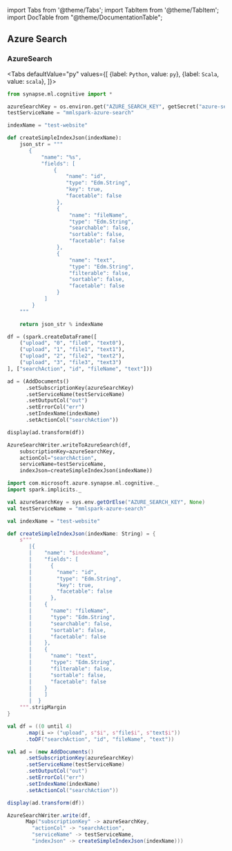 import Tabs from '@theme/Tabs';
import TabItem from '@theme/TabItem';
import DocTable from "@theme/DocumentationTable";

<!--
```python
import pyspark
import os
import json
from IPython.display import display

os.environ["PYSPARK_PYTHON"] = "python"
os.environ["PYSPARK_DRIVER_PYTHON"] = "jupyter"
os.environ["PYSPARK_DRIVER_PYTHON_OPTS"] = "notebook"

spark = (pyspark.sql.SparkSession.builder.appName("MyApp")
        .config("spark.jars.packages", "com.microsoft.azure:synapseml:0.9.2")
        .config("spark.jars.repositories", "https://mmlspark.azureedge.net/maven")
        .getOrCreate())

def getSecret(secretName):
        get_secret_cmd = 'az keyvault secret show --vault-name mmlspark-build-keys --name {}'.format(secretName)
        value = json.loads(os.popen(get_secret_cmd).read())["value"]
        return value

import synapse.ml
```
-->

## Azure Search

### AzureSearch

<Tabs
defaultValue="py"
values={[
{label: `Python`, value: `py`},
{label: `Scala`, value: `scala`},
]}>
<TabItem value="py">

<!--pytest-codeblocks:cont-->

```python
from synapse.ml.cognitive import *

azureSearchKey = os.environ.get("AZURE_SEARCH_KEY", getSecret("azure-search-key"))
testServiceName = "mmlspark-azure-search"

indexName = "test-website"

def createSimpleIndexJson(indexName):
    json_str = """
       {
           "name": "%s",
           "fields": [
               {
                   "name": "id",
                   "type": "Edm.String",
                   "key": true,
                   "facetable": false
                },
                {
                    "name": "fileName",
                    "type": "Edm.String",
                    "searchable": false,
                    "sortable": false,
                    "facetable": false
                },
                {
                    "name": "text",
                    "type": "Edm.String",
                    "filterable": false,
                    "sortable": false,
                    "facetable": false
                }
            ]
        }
    """

    return json_str % indexName

df = (spark.createDataFrame([
    ("upload", "0", "file0", "text0"),
    ("upload", "1", "file1", "text1"),
    ("upload", "2", "file2", "text2"),
    ("upload", "3", "file3", "text3")
], ["searchAction", "id", "fileName", "text"]))

ad = (AddDocuments()
      .setSubscriptionKey(azureSearchKey)
      .setServiceName(testServiceName)
      .setOutputCol("out")
      .setErrorCol("err")
      .setIndexName(indexName)
      .setActionCol("searchAction"))

display(ad.transform(df))

AzureSearchWriter.writeToAzureSearch(df,
    subscriptionKey=azureSearchKey,
    actionCol="searchAction",
    serviceName=testServiceName,
    indexJson=createSimpleIndexJson(indexName))
```

</TabItem>
<TabItem value="scala">

```scala
import com.microsoft.azure.synapse.ml.cognitive._
import spark.implicits._

val azureSearchKey = sys.env.getOrElse("AZURE_SEARCH_KEY", None)
val testServiceName = "mmlspark-azure-search"

val indexName = "test-website"

def createSimpleIndexJson(indexName: String) = {
    s"""
       |{
       |    "name": "$indexName",
       |    "fields": [
       |      {
       |        "name": "id",
       |        "type": "Edm.String",
       |        "key": true,
       |        "facetable": false
       |      },
       |    {
       |      "name": "fileName",
       |      "type": "Edm.String",
       |      "searchable": false,
       |      "sortable": false,
       |      "facetable": false
       |    },
       |    {
       |      "name": "text",
       |      "type": "Edm.String",
       |      "filterable": false,
       |      "sortable": false,
       |      "facetable": false
       |    }
       |    ]
       |  }
    """.stripMargin
}

val df = ((0 until 4)
      .map(i => ("upload", s"$i", s"file$i", s"text$i"))
      .toDF("searchAction", "id", "fileName", "text"))

val ad = (new AddDocuments()
      .setSubscriptionKey(azureSearchKey)
      .setServiceName(testServiceName)
      .setOutputCol("out")
      .setErrorCol("err")
      .setIndexName(indexName)
      .setActionCol("searchAction"))

display(ad.transform(df))

AzureSearchWriter.write(df,
      Map("subscriptionKey" -> azureSearchKey,
        "actionCol" -> "searchAction",
        "serviceName" -> testServiceName,
        "indexJson" -> createSimpleIndexJson(indexName)))
```

</TabItem>
</Tabs>

<DocTable className="AzureSearch"
py="synapse.ml.cognitive.html#module-synapse.ml.cognitive.AzureSearch"
scala="com/microsoft/azure/synapse/ml/cognitive/AzureSearch.html"
sourceLink="https://github.com/microsoft/SynapseML/blob/master/cognitive/src/main/scala/com/microsoft/azure/synapse/ml/cognitive/AzureSearch.scala" />
